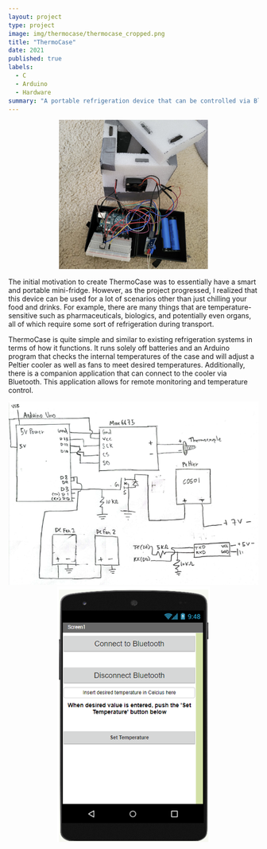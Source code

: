 ```yaml
---
layout: project
type: project
image: img/thermocase/thermocase_cropped.png
title: "ThermoCase"
date: 2021
published: true
labels:
  - C
  - Arduino
  - Hardware
summary: "A portable refrigeration device that can be controlled via Bluetooth"
---
```

<p align="center">
<img class="img-fluid" src="../img/thermocase/thermocase_cropped.png">
</p>

The initial motivation to create ThermoCase was to essentially have a smart and portable mini-fridge. However, as the project progressed, I realized that this device can be used for a lot of scenarios other than just chilling your food and drinks. For example, there are many things that are temperature-sensitive such as pharmaceuticals, biologics, and potentially even organs, all of which require some sort of refrigeration during transport. 

ThermoCase is quite simple and similar to existing refrigeration systems in terms of how it functions. It runs solely off batteries and an Arduino program that checks the internal temperatures of the case and will adjust a Peltier cooler as well as fans to meet desired temperatures. Additionally, there is a companion application that can connect to the cooler via Bluetooth. This application allows for remote monitoring and temperature control. 

<p align="center">
<img class="img-fluid" src="../img/thermocase/thermocase_schematic.png">
<img class="img-fluid" src="../img/thermocase/thermocase_app.png">
</p>
